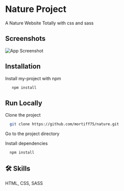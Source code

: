 # Nature Project

A Nature Website Totally with css and sass

## Screenshots

![App Screenshot](https://i.ytimg.com/vi/HFj5FMb0jwY/hq720.jpg?sqp=-oaymwEhCK4FEIIDSFryq4qpAxMIARUAAAAAGAElAADIQj0AgKJD&rs=AOn4CLCqhaTIsLlqTvH46Hz00cEIafSfvw)

## Installation

Install my-project with npm

```bash
   npm install
```

## Run Locally

Clone the project

```bash
  git clone https://github.com/mortiff75/nature.git
```

Go to the project directory

Install dependencies

```bash
  npm install
```

## 🛠 Skills

HTML, CSS, SASS
